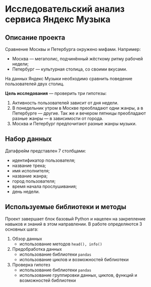 # Исследовательский анализ сервиса Яндекс Музыка

## Описание проекта

Сравнение Москвы и Петербурга окружено мифами. Например:
 * Москва — мегаполис, подчинённый жёсткому ритму рабочей недели;
 * Петербург — культурная столица, со своими вкусами.

На данных Яндекс Музыки необходимо сравнить поведение пользователей двух столиц.

**Цель исследования** — проверить три гипотезы:
1. Активность пользователей зависит от дня недели.
2. В понедельник утром в Москве преобладают одни жанры, а в Петербурге — другие. Так же и вечером пятницы преобладают разные жанры — в зависимости от города. 
3. Москва и Петербург предпочитают разные жанры музыки.

## Набор данных

Датафрейм представлен 7 столбцами:
- идентификатор пользователя;
- название трека;
- имя исполнителя;
- название жанра;
- город пользователя;
- время начала прослушивания;
- день недели.

## Используемые библиотеки и методы

Проект завершает блок базовый Python и нацелен на закрепление навыков и знаний в этом направлении. В работе определяются 3 основных шага:
1. Обзор данных
    - использование методов `head(), info()`
2. Предобработка данных
    - использование библиотеки `pandas`
    - использование циклов и возможностей библиотеки
3. Проверка гипотез
    - использование библиотеки `pandas`
    - использование группировки данных, циклов, функций и возможностей библиотеки
